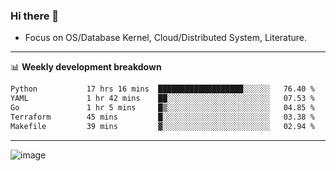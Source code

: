 ### Hi there 👋
<!-- * Daily Meditation via Leetcode/Competitive-Programming. -->
* Focus on OS/Database Kernel, Cloud/Distributed System, Literature.

-------

📊 **Weekly development breakdown**
<!--START_SECTION:waka-->

```txt
Python           17 hrs 16 mins  ███████████████████░░░░░░   76.40 %
YAML             1 hr 42 mins    ██░░░░░░░░░░░░░░░░░░░░░░░   07.53 %
Go               1 hr 5 mins     █▒░░░░░░░░░░░░░░░░░░░░░░░   04.85 %
Terraform        45 mins         █░░░░░░░░░░░░░░░░░░░░░░░░   03.38 %
Makefile         39 mins         ▓░░░░░░░░░░░░░░░░░░░░░░░░   02.94 %
```

<!--END_SECTION:waka-->

-------

<!-- [![Leetcode Stats](https://leetcard.jacoblin.cool/hzhang413?font=Fira+Mono)](https://leetcode.com/fxrc) -->
![image](./cyberpunk-ghost-in-the-shell.gif)
<!--![image](./gis-archive.png)-->
